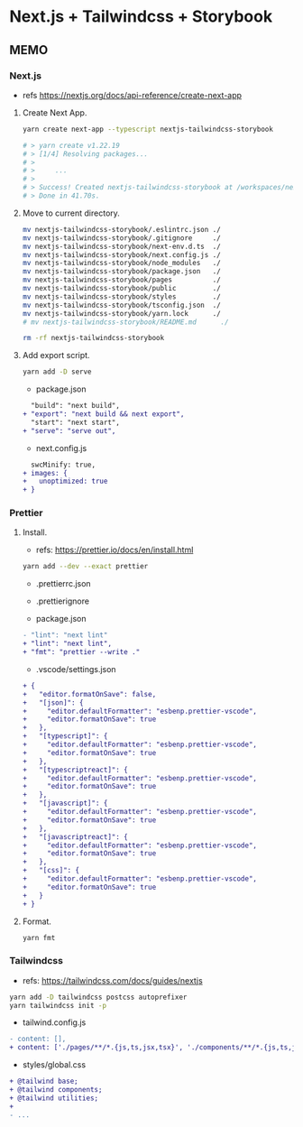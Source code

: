 # Next.js + Tailwindcss + Storybook

## MEMO

### Next.js

- refs https://nextjs.org/docs/api-reference/create-next-app

1. Create Next App.

   ```sh
   yarn create next-app --typescript nextjs-tailwindcss-storybook

   # > yarn create v1.22.19
   # > [1/4] Resolving packages...
   # >
   # >     ...
   # >
   # > Success! Created nextjs-tailwindcss-storybook at /workspaces/nextjs-tailwindcss-storybook/nextjs-tailwindcss-storybook
   # > Done in 41.70s.
   ```

1. Move to current directory.

   ```sh
   mv nextjs-tailwindcss-storybook/.eslintrc.json ./
   mv nextjs-tailwindcss-storybook/.gitignore     ./
   mv nextjs-tailwindcss-storybook/next-env.d.ts  ./
   mv nextjs-tailwindcss-storybook/next.config.js ./
   mv nextjs-tailwindcss-storybook/node_modules   ./
   mv nextjs-tailwindcss-storybook/package.json   ./
   mv nextjs-tailwindcss-storybook/pages          ./
   mv nextjs-tailwindcss-storybook/public         ./
   mv nextjs-tailwindcss-storybook/styles         ./
   mv nextjs-tailwindcss-storybook/tsconfig.json  ./
   mv nextjs-tailwindcss-storybook/yarn.lock      ./
   # mv nextjs-tailwindcss-storybook/README.md      ./

   rm -rf nextjs-tailwindcss-storybook
   ```

1. Add export script.

   ```sh
   yarn add -D serve
   ```

   - package.json

   ```diff
     "build": "next build",
   + "export": "next build && next export",
     "start": "next start",
   + "serve": "serve out",
   ```

   - next.config.js

   ```diff
     swcMinify: true,
   + images: {
   +   unoptimized: true
   + }
   ```

### Prettier

1. Install.

   - refs: https://prettier.io/docs/en/install.html

   ```sh
   yarn add --dev --exact prettier
   ```

   - .prettierrc.json
   - .prettierignore

   - package.json

   ```diff
   - "lint": "next lint"
   + "lint": "next lint",
   + "fmt": "prettier --write ."
   ```

   - .vscode/settings.json

   ```diff
   + {
   +   "editor.formatOnSave": false,
   +   "[json]": {
   +     "editor.defaultFormatter": "esbenp.prettier-vscode",
   +     "editor.formatOnSave": true
   +   },
   +   "[typescript]": {
   +     "editor.defaultFormatter": "esbenp.prettier-vscode",
   +     "editor.formatOnSave": true
   +   },
   +   "[typescriptreact]": {
   +     "editor.defaultFormatter": "esbenp.prettier-vscode",
   +     "editor.formatOnSave": true
   +   },
   +   "[javascript]": {
   +     "editor.defaultFormatter": "esbenp.prettier-vscode",
   +     "editor.formatOnSave": true
   +   },
   +   "[javascriptreact]": {
   +     "editor.defaultFormatter": "esbenp.prettier-vscode",
   +     "editor.formatOnSave": true
   +   },
   +   "[css]": {
   +     "editor.defaultFormatter": "esbenp.prettier-vscode",
   +     "editor.formatOnSave": true
   +   }
   + }
   ```

1. Format.

   ```sh
   yarn fmt
   ```

### Tailwindcss

- refs: https://tailwindcss.com/docs/guides/nextjs

```sh
yarn add -D tailwindcss postcss autoprefixer
yarn tailwindcss init -p
```

- tailwind.config.js

```diff
- content: [],
+ content: ['./pages/**/*.{js,ts,jsx,tsx}', './components/**/*.{js,ts,jsx,tsx}'],
```

- styles/global.css

```diff
+ @tailwind base;
+ @tailwind components;
+ @tailwind utilities;
+
- ...
```
